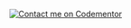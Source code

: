[![Contact me on Codementor](https://www.codementor.io/m-badges/mateuspiresl/find-me-on-cm-b.svg)](https://www.codementor.io/@mateuspiresl?refer=badge)
